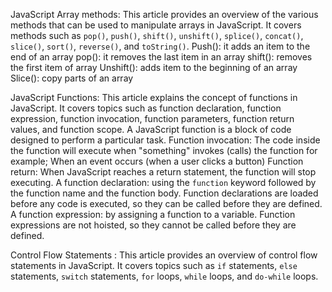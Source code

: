 JavaScript Array methods:
This article provides an overview of the various methods that can be used to manipulate arrays in JavaScript. It covers methods such as `pop()`, `push()`, `shift()`, `unshift()`, `splice()`, `concat()`, `slice()`, `sort()`, `reverse()`, and `toString()`.
Push(): it adds an item to the end of an array pop(): it removes the last item in an array
shift(): removes the first item of array
Unshift(): adds item to the beginning of an array
Slice(): copy parts of an array

JavaScript Functions: This article explains the concept of functions in JavaScript. It covers topics such as function declaration, function expression, function invocation, function parameters, function return values, and function scope.
A JavaScript function is a block of code designed to perform a particular task.
Function invocation: The code inside the function will execute when "something" invokes (calls) the function for example; When an event occurs (when a user clicks a button)
Function return: When JavaScript reaches a return statement, the function will stop executing.
A function declaration: using the `function` keyword followed by the function name and the function body. Function declarations are loaded before any code is executed, so they can be called before they are defined.
A function expression: by assigning a function to a variable. Function expressions are not hoisted, so they cannot be called before they are defined.

Control Flow Statements : This article provides an overview of control flow statements in JavaScript. It covers topics such as `if` statements, `else` statements, `switch` statements, `for` loops, `while` loops, and `do-while` loops.